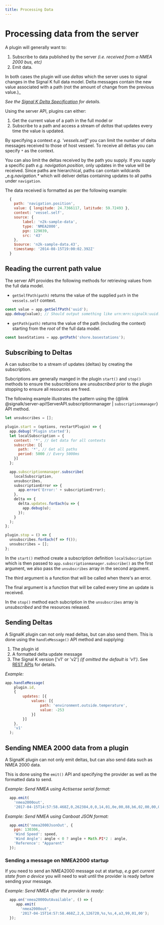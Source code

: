 ```yaml
---
title: Processing Data
---
```


# Processing data from the server

A plugin will generally want to:
1. Subscribe to data published by the server _(i.e. received from a NMEA 2000 bus, etc)_
1. Emit data.

In both cases the plugin will use *deltas* which the server uses to signal changes in the Signal K full data model. Delta messages contain the new value associated with a path (not the amount of change from the previous value.)_

_See the [Signal K Delta Specification](http://signalk.org/specification/1.7.0/doc/data_model.html#delta-format) for details._

Using the server API, plugins can either:
1. Get the current value of a path in the full model or
1. Subscribe to a path and access a stream of _deltas_ that updates every time the value is updated.

By specifying a context _e.g. 'vessels.self'_ you can limit the number of delta messages received to those of host vesseel.
To receive all deltas you can specify `*` as the context.

You can also limit the deltas received by the path you supply.
If you supply a specific path _e.g. navigation.position_, only updates in the value will be received.
Since paths are hierarchical, paths can contain wildcards _e.g._navigation.*_ which will deliver deltas containing updates to all paths under `navigation`.

The data received is formatted as per the following example:
```javascript
  {
    path: 'navigation.position',
    value: { longitude: 24.7366117, latitude: 59.72493 },
    context: 'vessel.self',
    source: {
        label: 'n2k-sample-data',
        type: 'NMEA2000',
        pgn: 129039,
        src: '43'
    },
    $source: 'n2k-sample-data.43',
    timestamp: '2014-08-15T19:00:02.392Z'
  }
```


## Reading the current path value

The server API provides the following methods for retrieving values from the full data model.
- `getSelfPath(path)` returns the value of the supplied `path` in the `vessels.self` context.
```javascript
const value = app.getSelfPath('uuid');
app.debug(value); // Should output something like urn:mrn:signalk:uuid:a9d2c3b1-611b-4b00-8628-0b89d014ed60
```

- `getPath(path)` returns the value of the path (including the context) starting from the _root_ of the full data model.
```javascript
const baseStations = app.getPath('shore.basestations');
```

## Subscribing to Deltas

A can subscribe to a stream of updates (deltas) by creating the subscription.

Subcriptions are generally manged in the plugin `start()` and `stop()` methods to ensure the subscribtions are _unsubscribed_ prior to the plugin stopping to ensure all resources are freed.

The following example illustrates the pattern using the {@link @signalk/server-api!ServerAPI.subscriptionmanager | `subscriptionmanager`} API method.

```javascript
let unsubscribes = [];

plugin.start = (options, restartPlugin) => {
  app.debug('Plugin started');
  let localSubscription = {
    context: '*', // Get data for all contexts
    subscribe: [{
      path: '*', // Get all paths
      period: 5000 // Every 5000ms
    }]
  };

  app.subscriptionmanager.subscribe(
    localSubscription,
    unsubscribes,
    subscriptionError => {
      app.error('Error:' + subscriptionError);
    },
    delta => {
      delta.updates.forEach(u => {
        app.debug(u);
      });
    }
  );
};

plugin.stop = () => {
  unsubscribes.forEach(f => f());
  unsubscribes = [];
};
```

In the `start()` method create a subscription definition `localSubscription` which is then passed to `app.subscriptionmanager.subscribe()` as the first argument, we also pass the `unsubscribes` array in the second argument.

The third argument is a function that will be called when there's an error.

The final argument is a function that will be called every time an update is received.

In the `stop()` method each subcription in the `unsubscribes` array is _unsubscribed_ and the resources released.

## Sending Deltas

A SignalK plugin can not only read deltas, but can also send them. This is done using the `handleMessage()` API method and supplying:

1. The plugin id
2. A formatted delta update message
3. The Signal K version ['v1' or 'v2'] _(if omitted the default is 'v1')_. See [REST APIs](../rest-api/README.md) for details.

_Example:_
```javascript
app.handleMessage(
    plugin.id,
    {
        updates: [{
            values: [{
                path: 'environment.outside.temperature',
                value: -253
            }]
        }]
    },
    'v1'
  );
```


## Sending NMEA 2000 data from a plugin

A SignalK plugin can not only emit deltas, but can also send data such as NMEA 2000 data.

This is done using the `emit()` API and specifying the provider as well as the formatted data to send.

_Example: Send NMEA using Actisense serial format:_
``` javascript
  app.emit(
    'nmea2000out',
    '2017-04-15T14:57:58.468Z,0,262384,0,0,14,01,0e,00,88,b6,02,00,00,00,00,00,a2,08,00');
```

_Example: Send NMEA using Canboat JSON format:_
```javascript
  app.emit('nmea2000JsonOut', {
    pgn: 130306,
    'Wind Speed': speed,
    'Wind Angle': angle < 0 ? angle + Math.PI*2 : angle,
    'Reference': "Apparent"
  });
```

### Sending a message on NMEA2000 startup

If you need to send an NMEA2000 message out at startup, _e.g get current state from a device_ you will need to wait until the provider is ready before sending your message.

_Example: Send NMEA after the provider is ready:_
```javascript
  app.on('nmea2000OutAvailable', () => {
     app.emit(
       'nmea2000out',
       '2017-04-15T14:57:58.468Z,2,6,126720,%s,%s,4,a3,99,01,00');
  });
```
